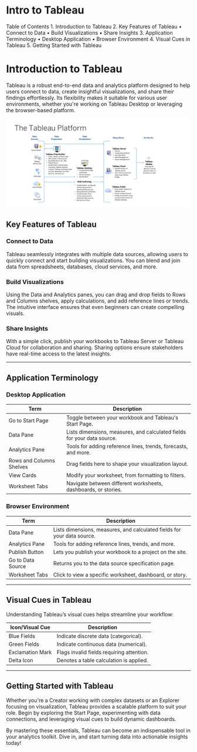 # Intro to Tableau

Table of Contents
	1.	Introduction to Tableau
	2.	Key Features of Tableau
	•	Connect to Data
	•	Build Visualizations
	•	Share Insights
	3.	Application Terminology
	•	Desktop Application
	•	Browser Environment
	4.	Visual Cues in Tableau
	5.	Getting Started with Tableau

# Introduction to Tableau

Tableau is a robust end-to-end data and analytics platform designed to help users connect to data, create insightful visualizations, and share their findings effortlessly. Its flexibility makes it suitable for various user environments, whether you're working on Tableau Desktop or leveraging the browser-based platform.

![02_tableau/01_Introduction to Tableau/The Tableau Platform.png](https://github.com/paulsemenyuk/surfalytics/blob/2ecc36a9f7ae46d989f5089e508a90609476c280/02_tableau/01_Introduction%20to%20Tableau/The%20Tableau%20Platform.png)

## Key Features of Tableau

### Connect to Data
Tableau seamlessly integrates with multiple data sources, allowing users to quickly connect and start building visualizations. You can blend and join data from spreadsheets, databases, cloud services, and more.

### Build Visualizations
Using the Data and Analytics panes, you can drag and drop fields to Rows and Columns shelves, apply calculations, and add reference lines or trends. The intuitive interface ensures that even beginners can create compelling visuals.

### Share Insights
With a simple click, publish your workbooks to Tableau Server or Tableau Cloud for collaboration and sharing. Sharing options ensure stakeholders have real-time access to the latest insights.

---

## Application Terminology

### Desktop Application
| **Term**         | **Description**                                                                          |
|------------------|------------------------------------------------------------------------------------------|
| Go to Start Page | Toggle between your workbook and Tableau's Start Page.                                  |
| Data Pane       | Lists dimensions, measures, and calculated fields for your data source.                 |
| Analytics Pane  | Tools for adding reference lines, trends, forecasts, and more.                           |
| Rows and Columns Shelves | Drag fields here to shape your visualization layout. |
| View Cards      | Modify your worksheet, from formatting to filters.                                       |
| Worksheet Tabs  | Navigate between different worksheets, dashboards, or stories.                           |

### Browser Environment
| **Term**         | **Description**                                                                          |
|------------------|------------------------------------------------------------------------------------------|
| Data Pane       | Lists dimensions, measures, and calculated fields for your data source.                 |
| Analytics Pane  | Tools for adding reference lines, trends, and more.                                       |
| Publish Button  | Lets you publish your workbook to a project on the site.                                 |
| Go to Data Source| Returns you to the data source specification page.                                       |
| Worksheet Tabs  | Click to view a specific worksheet, dashboard, or story.                               |

---

## Visual Cues in Tableau

Understanding Tableau’s visual cues helps streamline your workflow:

| **Icon/Visual Cue**  | **Description**                                      |
|----------------------|----------------------------------------------------------|
| Blue Fields         | Indicate discrete data (categorical).                  |
| Green Fields        | Indicate continuous data (numerical).                  |
| Exclamation Mark    | Flags invalid fields requiring attention.             |
| Delta Icon         | Denotes a table calculation is applied.               |

---

## Getting Started with Tableau

Whether you're a Creator working with complex datasets or an Explorer focusing on visualization, Tableau provides a scalable platform to suit your role. Begin by exploring the Start Page, experimenting with data connections, and leveraging visual cues to build dynamic dashboards.

By mastering these essentials, Tableau can become an indispensable tool in your analytics toolkit. Dive in, and start turning data into actionable insights today!

